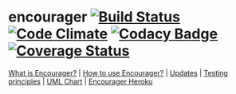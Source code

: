 # encourager [![Build Status](https://travis-ci.org/Enzine/encourager.svg?branch=master)](https://travis-ci.org/Enzine/encourager) [![Code Climate](https://codeclimate.com/github/Enzine/encourager/badges/gpa.svg)](https://codeclimate.com/github/Enzine/encourager) [![Codacy Badge](https://api.codacy.com/project/badge/Grade/fc22d9512527478bb8839869a2622d18)](https://www.codacy.com/app/Enzine/encourager?utm_source=github.com&amp;utm_medium=referral&amp;utm_content=Enzine/encourager&amp;utm_campaign=Badge_Grade) [![Coverage Status](https://coveralls.io/repos/github/Enzine/encourager/badge.svg)](https://coveralls.io/github/Enzine/encourager)

[What is Encourager?](https://github.com/Enzine/encourager/blob/master/documentation/whatis.md) |
[How to use Encourager?](https://github.com/Enzine/encourager/blob/master/documentation/howtouse.md) |
[Updates](https://github.com/Enzine/encourager/blob/master/documentation/updates.md) |
[Testing principles](https://github.com/Enzine/encourager/blob/master/documentation/about_testing.md) |
[UML Chart](https://github.com/Enzine/encourager/blob/master/documentation/umlchart.png) |
[Encourager Heroku](http://encourager.herokuapp.com)
